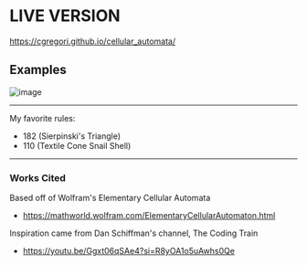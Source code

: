 # LIVE VERSION
https://cgregori.github.io/cellular_automata/

## Examples
![image](https://github.com/cgregori/cellular_automata/assets/43585807/3e83a67f-2646-4617-9306-c9e7b5ad0dc0)

---
My favorite rules:
  - 182 (Sierpinski's Triangle)
  - 110 (Textile Cone Snail Shell)

---
### Works Cited
Based off of Wolfram's Elementary Cellular Automata
  - https://mathworld.wolfram.com/ElementaryCellularAutomaton.html

Inspiration came from Dan Schiffman's channel, The Coding Train
  - https://youtu.be/Ggxt06qSAe4?si=R8yOA1o5uAwhs0Qe
